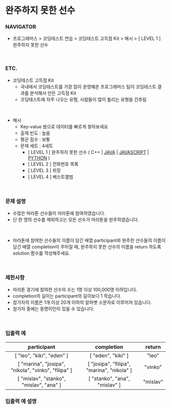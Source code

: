 # 완주하지 못한 선수


### NAVIGATOR

* 프로그래머스 > 코딩테스트 연습 > 코딩테스트 고득점 Kit > 해시 > [ LEVEL 1 ] 완주하지 못한 선수
<br>


### ETC.

* 코딩테스트 고득점 Kit
	* 국내에서 코딩테스트를 가장 많이 운영해온 프로그래머스 팀이 코딩테스트 결과를 분석해서 만든 고득점 Kit
	* 코딩테스트에 자주 나오는 유형, 사람들이 많이 틀리는 유형을 간추림
<br>

* 해시
	* Key-value 쌍으로 데이터를 빠르게 찾아보세요
	* 출제 빈도 : 높음
	* 평균 점수 : 보통
	* 문제 세트 : 4세트
		* [ LEVEL 1 ] 완주하지 못한 선수 ( C++ | <u>JAVA</u> | <u>JAVASCRIPT</u> | <u>PYTHON</u> )
		* [ LEVEL 2 ] 전화번호 목록
		* [ LEVEL 3 ] 위장
		* [ LEVEL 4 ] 베스트앨범
<br>


### 문제 설명

* 수많은 마라톤 선수들이 마라톤에 참여하였습니다.
* 단 한 명의 선수를 제외하고는 모든 선수가 마라톤을 완주하였습니다.
<br>

* 마라톤에 참여한 선수들의 이름이 담긴 배열 participant와 완주한 선수들의 이름이 담긴 배열 completion이 주어질 때, 완주하지 못한 선수의 이름을 return 하도록 solution 함수를 작성해주세요.
<br>


### 제한사항

* 마라톤 경기에 참여한 선수의 수는 1명 이상 100,000명 이하입니다.
* completion의 길이는 participant의 길이보다 1 작습니다.
* 참가자의 이름은 1개 이상 20개 이하의 알파벳 소문자로 이루어져 있습니다.
* 참가자 중에는 동명이인이 있을 수 있습니다.
<br>


### 입출력 예
|participant|completion|return|
|:---:|:---:|:---:|
|[ "leo", "kiki", "eden" ]|[ "eden", "kiki" ]|"leo"|
|[ "marina", "josipa", "nikola", "vinko", "filipa" ]|[ "josipa", "filipa", "marina", "nikola" ]|"vinko"|
|[ "mislav", "stanko", "mislav", "ana" ]|[ "stanko", "ana", "mislav" ]|"mislav"|


### 입출력 예 설명





